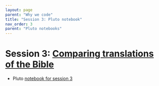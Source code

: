 ```yaml
---
layout: page
parent: "Why we code"
title: "Session 3: Pluto notebook"
nav_order: 3
parent: "Pluto notebooks"
---
```



# Session 3: [Comparing translations of the Bible](../../session3/)


- Pluto [notebook for session 3](./session3nb.html)